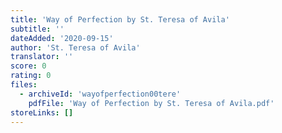 ```yaml
---
title: 'Way of Perfection by St. Teresa of Avila'
subtitle: ''
dateAdded: '2020-09-15'
author: 'St. Teresa of Avila'
translator: ''
score: 0
rating: 0
files:
  - archiveId: 'wayofperfection00tere'
    pdfFile: 'Way of Perfection by St. Teresa of Avila.pdf'
storeLinks: []
---
```


